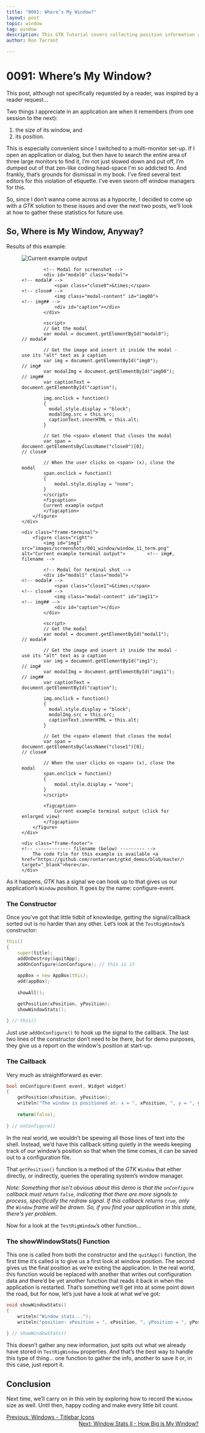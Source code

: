 ```yaml
---
title: "0091: Where’s My Window?"
layout: post
topic: window
tag: window
description: This GTK Tutorial covers collecting position information about an open window.
author: Ron Tarrant

---
```


# 0091: Where’s My Window?

This post, although not specifically requested by a reader, was inspired by a reader request...

Two things I appreciate in an application are when it remembers (from one session to the next):

1. the size of its window, and
2. its position.

This is especially convenient since I switched to a multi-monitor set-up. If I open an application or dialog, but then have to search the entire area of three large monitors to find it, I’m not just slowed down and put off, I’m dumped out of that zen-like coding head-space I'm so addicted to. And frankly, that’s grounds for dismissal in my book. I’ve fired several text editors for this violation of etiquette. I’ve even sworn off window managers for this.

So, since I don’t wanna come across as a hypocrite, I decided to come up with a *GTK* solution to these issues and over the next two posts, we’ll look at how to gather these statistics for future use.

## So, Where is My Window, Anyway?

<!-- 0, 1 -->
<!-- first occurrence of application and terminal screen shots on a single page -->
<div class="screenshot-frame">
	<div class="frame-header">
		Results of this example:
	</div>
	<div class="frame-screenshot">
		<figure>
			<img id="img0" src="images/screenshots/001_window/window_11.png" alt="Current example output">		<!-- img# -->
			
			<!-- Modal for screenshot -->
			<div id="modal0" class="modal">																	<!-- modal# -->
				<span class="close0">&times;</span>															<!-- close# -->
				<img class="modal-content" id="img00">															<!-- img## -->
				<div id="caption"></div>
			</div>
			
			<script>
			// Get the modal
			var modal = document.getElementById("modal0");														// modal#
			
			// Get the image and insert it inside the modal - use its "alt" text as a caption
			var img = document.getElementById("img0");															// img#
			var modalImg = document.getElementById("img00");													// img##
			var captionText = document.getElementById("caption");

			img.onclick = function()
			{
			  modal.style.display = "block";
			  modalImg.src = this.src;
			  captionText.innerHTML = this.alt;
			}
			
			// Get the <span> element that closes the modal
			var span = document.getElementsByClassName("close0")[0];											// close#
			
			// When the user clicks on <span> (x), close the modal
			span.onclick = function()
			{ 
				modal.style.display = "none";
			}
			</script>
			<figcaption>
			Current example output
			</figcaption>
		</figure>
	</div>

	<div class="frame-terminal">
		<figure class="right">
			<img id="img1" src="images/screenshots/001_window/window_11_term.png" alt="Current example terminal output">		<!-- img#, filename -->

			<!-- Modal for terminal shot -->
			<div id="modal1" class="modal">																				<!-- modal# -->
				<span class="close1">&times;</span>																		<!-- close# -->
				<img class="modal-content" id="img11">																		<!-- img## -->
				<div id="caption"></div>
			</div>
			
			<script>
			// Get the modal
			var modal = document.getElementById("modal1");																	// modal#
			
			// Get the image and insert it inside the modal - use its "alt" text as a caption
			var img = document.getElementById("img1");																		// img#
			var modalImg = document.getElementById("img11");																// img##
			var captionText = document.getElementById("caption");

			img.onclick = function()
			{
			  modal.style.display = "block";
			  modalImg.src = this.src;
			  captionText.innerHTML = this.alt;
			}
			
			// Get the <span> element that closes the modal
			var span = document.getElementsByClassName("close1")[0];														// close#
			
			// When the user clicks on <span> (x), close the modal
			span.onclick = function()
			{ 
				modal.style.display = "none";
			}
			</script>

			<figcaption>
				Current example terminal output (click for enlarged view)
			</figcaption>
		</figure>
	</div>

	<div class="frame-footer">																								<!-- ------------- filename (below) --------- -->
		The code file for this example is available <a href="https://github.com/rontarrant/gtkd_demos/blob/master/001_window/window_11_get_position.d" target="_blank">here</a>.
	</div>
</div>
<!-- end of snippet for first (1st) occurrence of application and terminal screen shots on a single page -->

As it happens, *GTK* has a signal we can hook up to that gives us our application’s `Window` position. It goes by the name: configure-event.

### The Constructor

Once you’ve got that little tidbit of knowledge, getting the signal/callback sorted out is no harder than any other. Let’s look at the `TestRigWindow`’s constructor:

```d
this()
{
	super(title);
	addOnDestroy(&quitApp);
	addOnConfigure(&onConfigure); // this is it
		
	appBox = new AppBox(this);
	add(appBox);
		
	showAll();

	getPosition(xPosition, yPosition);
	showWindowStats();
		
} // this()
```

Just use `addOnConfigure()`  to hook up the signal to the callback. The last two lines of the constructor don’t need to be there, but for demo purposes, they give us a report on the window's position at start-up.

### The Callback

Very much as straightforward as ever:

```d
bool onConfigure(Event event, Widget widget)
{
	getPosition(xPosition, yPosition);
	writeln("The window is positioned at: x = ", xPosition, ", y = ", yPosition);
		
	return(false);
		
} // onConfigure()
```

In the real world, we wouldn’t be spewing all those lines of text into the shell. Instead, we’d have this callback sitting quietly in the weeds keeping track of our window’s position so that when the time comes, it can be saved out to a configuration file.

That `getPosition()` function is a method of the *GTK* `Window` that either directly, or indirectly, queries the operating system’s window manager.

*Note: Something that isn’t obvious about this demo is that the `onConfigure` callback must return `false`, indicating that there are more signals to process, specifically the redraw signal. If this callback returns `true`, only the `Window` frame will be drawn. So, if you find your application in this state, there's yer problem.*

Now for a look at the `TestRigWindow`’s other function...

### The showWindowStats() Function

This one is called from both the constructor and the `quitApp()` function, the first time it’s called is to give us a first look at window position. The second gives us the final position as we’re exiting the application. In the real world, this function would be replaced with another that writes out configuration data and there’d be yet another function that reads it back in when the application is restarted. That’s something we’ll get into at some point down the road, but for now, let’s just have a look at what we’ve got:

```d
void showWindowStats()
{
	writeln("Window stats...");
	writeln("position: xPosition = ", xPosition, ", yPosition = ", yPosition);
		
} // showWindowStats()
```

This doesn’t gather any new information, just spits out what we already have stored in `TestRigWindow` properties. And that’s the best way to handle this type of thing... one function to gather the info, another to save it or, in this case, just report it.

## Conclusion

Next time, we’ll carry on in this vein by exploring how to record the `Window` size as well. Until then, happy coding and make every little bit count.

<div class="blog-nav">
	<div style="float: left;">
		<a href="/2019/11/22/0090-titlebar-icons.html">Previous: Windows - Titlebar Icons</a>
	</div>
	<div style="float: right;">
		<a href="/2019/12/03/0092-window-stats-ii-size.html">Next: Window Stats II - How Big is My Window?</a>
	</div>
</div>
